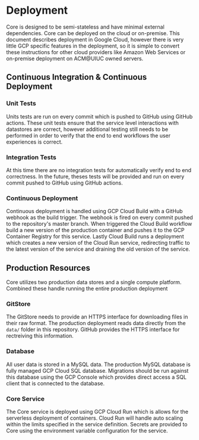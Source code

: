 # Deployment
Core is designed to be semi-stateless and have minimal external dependencies. Core can be deployed on the cloud or on-premise. This document describes deployment in Google Cloud, however there is very little GCP specific features in the deployment, so it is simple to convert these instructions for other cloud providers like Amazon Web Services or on-premise deployment on ACM@UIUC owned servers.

## Continuous Integration & Continuous Deployment

### Unit Tests
Units tests are run on every commit which is pushed to GitHub using GitHub actions. These unit tests ensure that the service level interactions with datastores are correct, however additional testing still needs to be performed in order to verify that the end to end workflows the user experiences is correct.

### Integration Tests
At this time there are no integration tests for automatically verify end to end correctness. In the future, theses tests will be provided and run on every commit pushed to GitHub using GitHub actions.

### Continuous Deployment
Continuous deployment is handled using GCP Cloud Build with a GitHub webhook as the build trigger. The webhook is fired on every commit pushed to the repository's master branch. When triggered the Cloud Build workflow build a new version of the production container and pushes it to the GCP Container Registry for this service. Lastly Cloud Build runs a deployment which creates a new version of the Cloud Run service, redirecting traffic to the latest version of the service and draining the old version of the service.

## Production Resources
Core utilizes two production data stores and a single compute platform. Combined these handle running the entire production deployment

### GitStore
The GitStore needs to provide an HTTPS interface for downloading files in their raw format. The production deployment reads data directly from the `data/` folder in this repository. GitHub provides the HTTPS interface for rectreiving this information.

### Database
All user data is stored in a MySQL data. The production MySQL database is fully managed GCP Cloud SQL database. Migrations should be run against this database using the GCP Console which provides direct access a SQL client that is connected to the database.

### Core Service
The Core service is deployed using GCP Cloud Run which is allows for the serverless deployment of containers. Cloud Run will handle auto scaling within the limits specified in the service definition. Secrets are provided to Core using the environment variable configuration for the service.
